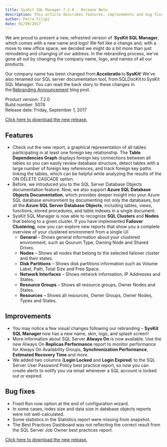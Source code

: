 ```yaml
---
title: SysKit SQL Manager 7.2.0 - Release Note
description: This article describes features, improvements and bug fixes delivered in SysKit SQL Manager 7.2.0
author: Petra Filipi
date: 01/09/2017
---
```


We are proud to present a new, refreshed version of  __SysKit SQL Manager__, which comes with a new name and logo! We felt like a change and, with a move to new office space, we decided we might do a bit more than just remodeling and changing of our address. In the rebranding process, we’ve gone all out by changing the company name, logo, and names of all our products. 

Our company name has been changed from __Acceleratio__ to __SysKit__! We’ve also renamed our SQL server documentation tool, from SQLDocKit to SysKit SQL Manager. You can read the back story to these changes in the [Rebranding Announcement]() blog post. 

Product version: 7.2.0  
Build number: 5074  
Release date: Friday, September 1, 2017

[Click here to download the new release.](https://www.syskit.com/products/sql-manager/download)

## Features
* Check out the new report, a graphical representation of all tables participating in at least one foreign key relationship. The  __Table Dependencies Graph__ displays foreign key connections between all tables so you can easily review database structure, detect tables with a large number of foreign key references, and track foreign key paths linking the tables, which can be helpful while analyzing the results of the ON DELETE CASCADE option.  
* Before, we introduced you to the SQL Server Database Objects documentation feature. Now, we also support  __Azure SQL Database Objects Documentation__, which provides deeper insight into your Azure SQL database environment by documenting not only the databases, but all the __Azure SQL Server Database Objects__, including tables, views, functions, stored procedures, and table indexes in a single document. 
* SysKit SQL Manager is now able to recognize  __SQL Clusters__ and __Nodes__ that belong to a given cluster. If you have implemented __Failover Clustering__, now you can explore new reports that show you a complete overview of your clustered environment from a single UI: 
    * __General__ – Shows general information about your clustered environment, such as Qourum Type, Owning Node and Shared Drives.
    * __Nodes__ – Shows all nodes that belong to the selected failover cluster and their states.
    * __Disk Partitions__ –  Shows disk partitions information such as Volume Label, Path, Total Size and Free Space.
    * __Network Interfaces__ – Shows network information, IP Addresses and States.
    * __Resource Groups__ – Shows all resource groups, Owner Nodes and States.
    * __Resources__ – Shows all resources, Owner Groups, Owner Nodes, Types and States. 

## Improvements
* You may notice a few visual changes following our rebranding – __SysKit SQL Manager__ now has a new name, skin, logo, and splash screen!
* More information about SQL Server __Always On__ is now available. Use the new Always On __Replicas Performance__ report to monitor performance for Always On Availability Groups, __Synchronization Performance__, __Estimated Recovery Time__ and more.
* We added two columns (__Login Locked__ and  __Login Expired__) to the SQL Server User Password Policy best practice report, so now you can create alerts to notify you via email whenever a SQL account is locked out or expired. 

## Bug fixes
* Fixed Run now option at the end of configuration wizard.
* In some cases, index size and data size in database objects reports were not well-calculated. 
* Some statistics in the Statistics report were missing from snapshot.
* The Best Practices Dashboard was not reflecting the correct result from the SQL Server Job Owner best practices report.  

[Click here to download the new release.](https://www.syskit.com/products/sql-manager/download)
